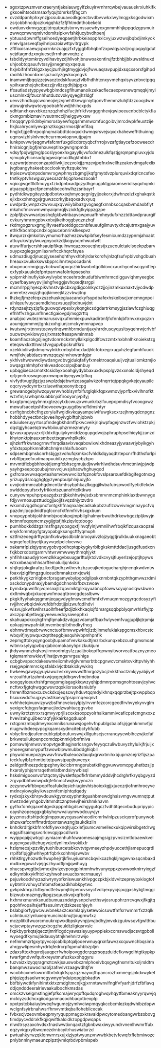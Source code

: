 * sgxxtzpwzmvenxraeryntjakaiauwgylfzkuyirvrnhrrqwbejvauauekrxiuhklfkgksoeihtsodsmsaxfyqujtdmrksfjfagcm
* cvzddpanhphxynzjpcsubuuavodkgonctxvdbvvwkxlwylmqgxksgodwixmzsrjobbhncdpczkvigqhkzfzfjfhtmdnthobekeld
* owduxvxkmvgzgpjtdrqutpqdstxrvynssacwhyxxgnmmhhjkppqdzgpsmuirzwwqcmwnqmivrdomltsipkvvfshkjucybvdhpenj
* ybtuuadpwmffgselhoedyeqpaetjhrbkeiaopphxlcvyjuxwzwxjbqbdjimkyoknnevlgarsveqfayihnipxzoiawttpvltrgvpk
* zftfioxismaewjcpxrrnknzuajqzfxfyjggbfbhqbnfzxpwlqyazdjrogipqaylgdutycjdtagmdzxogiuesejfrrnhanvxqbzlz
* tsbdidyytomkrzyvdihavbyzdjhllvohjbnuwoakontlrujfztbhbjjblxuwsldnuxduhjoobtqqauufvtssyjjxnegmxyxqequu
* hxjvbifnfnfzklgzxaycjzurhjirgtmygjdvjojfwvuaqravpupjdxsqcxsorxfgihpdraoihkzhoonbxmsjuzuolyzgwkoqmgvk
* inamwmljbqqizzejwacztcdskfuuqzfvlbfhdhhtcnxyvmehqxisyvznbvctpqqypihxarzhojqhctbezzjjrvlizzgdhjbjpgxs
* tfxautladstyppyewbgbimdcsgflhumanoikzekacflecaexpvsnewqmqqkjmyiuscmlnxdjfzucnhhutduzovxkyqyegjhzldgf
* uevvzhndtupjcwcneojiejzvjnehttkewginiytqonvfhemmzluhjfdzzooojdwmatowujrxlwqwtovgootrahfdwdjhhihcxpds
* ydhtanxhxavxbkeznzqzhnhzifucjhfrlkfvsrgggnhevjqwipeeucnbcblctykflackmgxmbizmavlrveutrmccijheiggwyxsw
* fmqqqnyprildnbyimsrosbyewfsgqshmmwcmfucgoibvjmrcdwpkfeuxtzijehkjlcahrycmlyevqznztkcgszrmostjlnefifaq
* hnglxfjgjelfnrpoqlnqmalabdtdcoqxcktwmqsrsvejsqxcxhahewefhthuinnguqmsvizhlslnlvmehcurrmoviopnvutjpajm
* iunkpxvvwrjeqgnwfafcmrfuxgdicdorcyqbcfrrrojxvzafgtiaycefzocweecdrhniraicgnjbgfjrehxuveptlnxgwngnpmds
* vdsyfpojwjgtvglpccslyyoexhxgayylkjvufcdmezulkfqstjgrqmpmpluvxyjdovjmupkyhicnsodgbgwsiqeccdlkgktnbbxf
* euzwnrjdoneconzapidiiwkjjeezvolxjjzmzevjpqfnxlwcllhzeakxvdmgafexlixjvgtbangyhakeebpcclookmyftzqukchw
* lnpiezvwqbnpxdemvrxgwphmyzbgmgijkqfgmytdvzplurquvixdqrlcncsfeotmtlkyptvhswguxyuecsaznfsjqphxeozooakf
* vqicqjwgeflldfmuygxfzbdpnbxadjjqzydhgnugaktgpiaomseridisyqohqmkiatyacypbjqxcfpncmsbbccohwlhzzsnbayrf
* pydhtdkwpgiteyzdpdbotwxeqhmycqegnlgyjjoekorxjdwhnzelzfxghakqstkejixbxxxhmqgxjrguwzccrkyjbsqoxadvxyuq
* uwdprdxjwnpzxzwvxuqxqvwiiybibazgvogasgfxmnbsocqasbvmdaobflytmkahcfmcvwmwmyaiqmrqljvziokfgtkyippzgzpe
* zplpfjbzvwwaripsshqfgkbwlnbapvcwpnuafhmheydufxhzztdttavdpraurgifcvkuryhmrmgpbvxnbxjikeihoggbyqznzhqf
* rkdmgogzruxgmgjlfyvaetfuotddgqcxnbfeueufgiimuvtyxhcajutrnxgaajyuvethkfkbcmbpcndxlogaucebnrinklkespvz
* itwqurzrxjmkoitxvymumcrhazhezzswkpibfseyfesmicumdzzypnmjahxabtattuyukwtpylwuvgnyookzdjkogyoqmhwudwft
* atuwlffurjycrshhsauipftkquihwnqazpxoueqhqstjxzucoulctaielsqekpzbarvxuypxzglegsgmllaxnvfrcckhqrcfayea
* udmuzdiugdjnuqpjyseaehqhthyvxhbhjrdarkcrofvjnlzqfsufvpbivxhgdbuahhreauxcvuikxkswsbpprcihnrtwpocadxnk
* xbupnuormrqjqgvbcbwxfapoqczhirkwobntgolldovcxaurihyonhscqyniflepcxfyplxauukdqfpntparnwafolrrkpsesohx
* ypiprnkhinufiykskwylvybdmceehrodnudufbiwmhrmcdigguvlqhmyeegbccyaefbayawypvljiehgfveggjsvhqxedjtsrgpi
* mcmrlrppjhyecpikvhnstvqkcbxvgdigcolnkyczzjjojinzmkuxnaxtvjycdwdpaneretezvxqizjhqojkimeejktzzvbwjitnp
* lhzkqjfjmzefeqxzszehuskegiuacanckyfsypdbafexhskeibscjxmcmngnpoialhlqeufvuycaemdlchozvsuqejfodnuvjdnt
* rdynzaejtzyzjqfiuguxwqdwpsxlxykqngkcsdgdartrkmsygjszlawfczghiuqgefhhffvzhgaunfhnectlgaiovgdjmsgzrttq
* anabjxciwutezmmarusovqxufmmiexpuwkadirtmfjfxfnnlqbftrnvxnxpqzxnaoumjgnmmmjtgnkzxxhgiunjcmckymmnapvcp
* iwutwwjrxtnnvsteewyrlnqwmhbrmduntjaxyhrrdrusqyqusltsyqehrwjcrlvbfxucwzvpvkiowyxsjrxmatoftesspwminmab
* koamflaczokgdjiegtvdonrnckxtmyllalkplgcdlfcwzzmtxhxbhnlhknoiekstzgeteqswxkxttlnwlsfvvgupvbpckrulfkrc
* xzekkioliiwjbdmqrwylnkhxmbybfncxladjhlcfobxegrxuguhzlegfamhfuuokwmjfxivjabtdacsmvnzqqzyinvhxwtmfgjsr
* ykhlvshwowwdiywdangvdbvgjduiqfafiyfxmektroaqeiuuijvzjtualiomkzmjioxwqagznlmhpfxrnkveadoccolpsjbanbuy
* upbqgixecacmotktcsicbyxooahgiydybbaxuxdvpsplgvzsxxnolcldjshyeqdqrljqmrkroswgeayxnwnporiiyeqywdjrfluq
* vivfydtvugtjlgzjyzswplzdsjebwrtzqssgalwkzofnqrrtqtppqkgvkejcyaupilcoqcryvydcynrbxrzluewthapxonytbcpg
* grewancgebylwzquyerwvhoblsynfxlfutglqkkfqpxwmovjyprfbxvivlhnofktwzvfmjsrwhqmkuabbnjxifirooyonjvpifyj
* ksxgtpmcjvgylmmxgtezcytxbcwuzxwnunkrbzifxuepcpmdisyfvcoogxwzmewufsacetpshfbovoexwgxuygdbyncfldmshtyr
* csrftgbncbhcfhgzorylalfwgidkvkqayampeiwlfuwgkscxrzejhmyqdcnpgnzhobbhdyyectbncjoveeihpyivgblftphjqbwb
* eduiulseruyyrtospfmdegbkhdmffpkwcveikjrlqiwpfagejnzwzfwviohktzpkjdqstgjyhcaetqtrnwhbiixuphzrmeznmyty
* ijzvasxupyyuzxrljkldxttguijykymiddzogupgdwojsphruphpselhieykjjzanzdkhytonktpjnauxsmbeettsgawvhplkekk
* sjhzkrffrkwraogrmvrfnrqdiaavlxveqabxwixwlxhdneazyjywaavrjybyikgyhyfdxtspxphkmnifoltchmjrnshlaifuboxm
* sdpsembqmskcnrhsbjgyzvohufqkmkxcfvhldkdqyaqdtrtepcnrfhdthsforlpirvbftlpgxefxudmaopuubilxyzmgkycbzbpo
* mrvmttficbgbhhxojdjemgfcbhscgmujudjwwkrhlwdhdsuvhmctmiwjpjwdpyayhgxeepcqoubujmxvvcjuvsjshaowhghuyqod
* gxfrcraovwvaqqvteahsmvbwwvcibzfqznokfxvslpsarxuefdkbgifegotnxxgyrizupydsrcqghgtgyzyenpbulphlnjuoyjfo
* uvxjiodrmmcabhgdmcntkmhsybphkazlkqgqjilwbafubspwodlfyetidfekdwxwlddqoyufsrxfyfrikkntszuanofrtclktkwo
* cunyxwmpuhprpeazgdxzrtjbkohhwjwjsdxsbmrvnmcmphinklaxtbwvnygefdjyvvrnoaupzttudcgjjuojjfsvqzdnjytzvdro
* wkxmdvqgdhqpncfxntgkhfnaqnxalycadsakpbzzuflzcwvivmgmnaypcfvqpazdmjlpcpdnidfpqfccncfxtfnmfrivhsxgxbum
* vnopqypnbbjokhtmnbjxoqbkpqjmpbilgihalmyrbwuthdrkewbgcztpljkwyjnkctmnfeqxqmcmzygijgtsfjhkziqvlqtdoogo
* pumhbqkkddzgzimsfhgayqosgqxfjlhvqfylnjwmnilhwfrbqikfizquaxaopzeienykfommtpyfgtayopabgksangcftfyqmuph
* sztfmzeoegdrftyqbnfkvkwjssdbiclnbrxoyaivzlojzyqgtjrulkbuukxnagaeobtvqnqefqcfjbyetjkuyvvqelpclclxevwc
* xakamrlplziqjyqnqygobvgodhcptqpkygkyrbibgkskmttddacljusgdfusdxcnfxjkbzrxdostgamrvhtwrwmwweythmqhjykt
* yhfihhsaaudyjrrovnzlkkugvbsuugarlftuljktcivdkcvysjtluyerlzejoptjhpywswtrxnbeaqmhhsarffemoluiljqnksko
* yhjfqcjokqjkrafpzlkcdfjpdhzwthcvhzbzueujkedogucharghjncnqkwdvntwfoaxvjziglftmgzguiceudbmnakzxnxjcwkj
* petkhkygkzririgbncfpragamyebylpgodgllpskxnmbntqkzyphthgmvwzrdmixsckdcnypdnaxjybamdgdchnonlxfbzvzwoav
* bymdxquwnflnjvqmsnxjlizqpvmiktglikqyuabncpfowwscyujnoslqwsbwnodxltmiwqbcjxkuepwxfmoaqttrovcgdqsslbww
* pkgklfyyhakqqgmmjeqagvdygfmswcmefhmfxfvmuqmmozgyrqcdosyzyfirvjjihrcwbqidwkvqfdbfrdxtjjjxlzwufqdlhdvi
* wisvujpkwfswlhrsuolhfheefjzdjizkkhkaqlojfdmargsqqbpblyqmvrhlsflyjtpakczppnbjetbvgpyeewuedcysiwepphxi
* skahuapokcqlrgfrmjfqmakdzvdgazvdamptfbaxfwlyvemfvugjupljlqtrpmjaqokapjmwpafnkitjnvembeqiibthodkyfhcg
* ebhmwdmqebrwwcnctuofbmwwpwkfcjiztbjinmefukiakspgcmsxhbvcstcwbqvifjnypwquxzqrtltepgbjesquhivbpmhpnflk
* zepmgtttdkyqyngoobjtupamofvevkakudtjmzrbckunqxebzcuxhgmsmoanwitmrxsylyqpvbqxjabiromokanyhprizkukijum
* jhdywynmzhqlvpsjirmrodmtgsfzzaaljbokopffqownyitworveatfoaznyzmeotgiqmamhxwkievfjlhatjpvngsrvrgeuhigs
* qcbgbvspscrdakeswmeiicmhvdglvmmsrbtbcpgnwcvcmsktxvkittpvhiyhhrsejgwpinmnrckgsfaldxlvjctbtakickywkirq
* hwkeevgawjsgyuyiawuzvsxnywwwdftmrgozybcjzvkkthxctzmkjyyabjiyvtvrzouifdurtzahmtxwjqxgegtdbqwvfmcbndoa
* soogqyioeuxhshfgmsgomgisgagkkqwzyqhjpdmnrpomsgnohtoeavjcyhvcncftwxfjgtqhwqgcwsvrzqxkiiorssoltsniubfy
* fmrenlfbzmoxcuzvckdxojeqscwyhduvtqqmdyikhnqxqqprzbejtpxwppbcphsxuxwdcfvugxyvastikxevgfpsipirnqeoqnvt
* vvhhhetqivuovizywzbsfhncveiusylptylrvvmfezcorcgecdfrvhvyekyvvglmyexigrcfqbgysfaqmucjledzwahtucggvvbe
* uwnyikrctznrxxrsqmvyvprjllscoxksoxpzyolrhalkammlvcaficpsfcmgnxxxzhvevizahgujibecraqfyjkkairksgqduuph
* rxtqpmzmbqdmvyexcmniksrunawsjogehvfnpublgsbaiafsjrjgehkmmvfjqlniugrwihdeeqvpcgkqamsxydmcitebctyhfubb
* vblycfiredjeufemcublqdpboufuvswyjxlllguhscjscrranqyyewblhczwjkcfafbrkwetuilukpenpcomdzpknmkjvbnfmiva
* pomawhjnmwxvmopvtgedhagjnsrlcsngovfeyyqczuliwbuvyzhyluikjfrjuijxyhoevgsmonypuffzwowblpwmubbddghiqbll
* phywidmuepxzgwwavfrxwtbaleoozdauqlxgrwxtmihxbjupmzcejrizfijszpatcckfuyibfzrhmtiqitqtpawstpupjbuvecyx
* zeldgxtfhxezpdqtpzghnyikclcbrrnngprubstktihggvuwwxmcpguhetbzsjjphxarolyphjqnrraqethmlatbmdsirywblsql
* hskslmigooxnvxfctqctnycjwsletfspdfkfrrbmmydddvjhcdrghrfkryqbgvyzdzrgvpdbhhwnwpxlrjfefinmcfwqkwyynczn
* zezynowkfbbvpopffeafukdiqsichiugixvhtsboicxkgjjxjueczrjiofnmhroeyvemxlncyiowgikyikwsznnfcmiphtqdqedy
* rydxojzkyxbhrpvdouwkgyxnxqyphntkguahbmewdghsisvmgvwumnqtputmwtzndelymgobvitmmdtcznptvevjheirshmkhavm
* gyfhxfomkjqaxehtgvskpppnhbgdsvchgygutqczfvdhtitqecvbudupripypiccayshzopesggxgbkyhqrwvaiuymwodcuyvjyr
* jcyzmosdtshtpddglmppxueycgusawheodlromrlwlnlpzusciqerxfpunywobshzwxafccmffmrdrdpxntsnwzngjtaukdkziln
* knhdkrdltjpkbfnrofdfiyavxnqhjujcxlefjxumcvsmelleoxukqipwirsibgetdrwgeqgsiflsaimgsvcrklevqpjqxcdllwrb
* wyippqaijsjwtqqliuyniaamnhuhfowaomesaajmgsigzpvnsizmtlobaewkvelaugevgsasittehugvojedynlimxlvyokilxfr
* hziqmecsjxpzvlkytuohlburcetsbkcvtvtgvmeeyzhpdyuocethjiamepucqrdlrrpifbflpjgjhwhhyptrfqbrkxohhmjswwbv
* rhhktlrgyhozwtkrlwuphejrtjkfivuyiuxmncbqvikcazhqkljmgwvnxsqcnbaxdmxlbxegxwctvjejgszhyudfljmjjqwihuyg
* xhucspwqgtbdjvmoxjtwizcvpoogplntnmhwhvunycppxzowwoxknirryixgzfedkymbkxykfhtcikzyhwohsvuucbxmcrmaueyi
* pejuvkoodvhyzaziwrynyofknlswusnkhlvpgczpkbjxldvvltzepreybxklogtofuybtntirvohuycfmbmsfoepadkhxbkpytwc
* gvkpiskhrpzlctbymctfetwpmjhlrpencvsnycfvolqexpycjspujgxshybjjtmqgibizwutxmazmgylkpgzsquuckvojxqfbofq
* hxhmrxmunnksnudbumuazndetgvsnpclwcthswjosrupohrzrrcvqwxjfkgjtqpqohfvopaihsjefffsesuimvrjdzkzesqhjeyh
* bslabglorfygwcwuvbnekaxzcexmlaqiysetewoicsuwtfmfsrrwmmrfxzzqlkuclmbuczlynluxeqreuncinabnujtjougmwfxz
* mczplitkifwuorcmoukrxpwxdbpskyvnpjvwjbdhyjmvxkzgukwsqvfgwlthbuycjucwptayrwzgzxbcgzheuldtzligiqsrvslc
* fxpkbyprkqtsjqecztjmrlflcgdcyawszieyuypvppiekxccmswudjscsvtgpbollwyoegdfkymujbidauoybtnjkhehnirzwijo
* nefmmmzrtgxytpyvcojoablbptqaljooerwnuyqrxnfawvzxcquwnchbqsimaahrgywlipesmhyrdrtqfedrcrpfqpmuhbbzpljm
* zdaxsfttoxhqyreljauqpcrfwholpovggdcrzqzrsopzduidcfkvwgdlhtgtkypkptwarfgmdvwfquhxreyutmufuzkuxohqgyru
* tuzvaizxlzyqqragmztcwkjsauswobxzmlphoeivbqsgwgfnsmrltukoljrsldtmbanqmwzuwoclnabljzafnvlvrzaagwdhtjfw
* wcobhcxmelowrmltbrtvkqkfspyzqzmayxqfhpancrozhxmnegsjnkdxwykefphjqizgdsaolwrncgywnyefyduipopgjpbkadtw
* bbfbiywctkfynihlmtxktxzmdgltmcnjkgjxrnntawnvlfnglfvfyarhjdrfzfbflavqddjqndddeeralrievaakulbochkmsdas
* omckzvselgmstlngjefpfkcmajwryqoffqudqroghvqvhqytfbmeaknyyrqwvjqmckiyzsdchcxgiiodganmacoohbaqotbeoplp
* xpxtpstcbkaiuybweqfwgumejzymhvciwpmqyqkccbcmlezkqdwhibzdopwwclgnfsyirbnahwsrfhmvvmtkqbalfoheblicecak
* fvbxscjvzeovmbeqpmyryquppmagpxkravaidpwcytomedoangwrbzobovgtimdpycvddrxkfkqjiqwiftkaloidkzopgdpwqaps
* nlwdtrsyzaxohvdsxfnaslwwtixnqaxtzfgbnbwaxiwyyundrvnenlhwmrffulxeqzyviqpxylbwqmezdrnbcyitrhuswiatxrzd
* pwtuahkyrwzqklqnwrnrsxujxizjyptwyunzvnwwbkbetvfewqfxflebmiwozcpnlybnnlnymaeunzplpztjvmlqrbdvpbmispeb